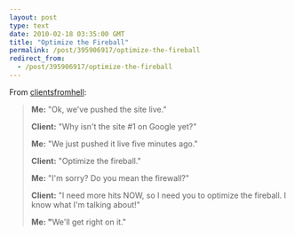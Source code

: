 ```yaml
---
layout: post
type: text
date: 2010-02-18 03:35:00 GMT
title: "Optimize the Fireball"
permalink: /post/395906917/optimize-the-fireball
redirect_from: 
  - /post/395906917/optimize-the-fireball
---
```

<p>From <a href="http://clientsfromhell.tumblr.com/post/382554112/me-ok-weve-pushed-the-site-live-client" class="tumblr_blog">clientsfromhell</a>:</p>

<blockquote><p><b>Me:</b> "Ok, we've pushed the site live."</p>
<p><b>Client:</b> "Why isn't the site #1 on Google yet?"</p>
<p><b>Me:</b> "We just pushed it live five minutes ago."</p>
<p><b>Client:</b> "Optimize the fireball."</p>
<p><b>Me:</b> "I'm sorry? Do you mean the firewall?"</p>
<p><b>Client:</b> "I need more hits NOW, so I need you to optimize the fireball. I know what I'm talking about!"</p>
<p><b>Me: "</b>We'll get right on it."</blockquote>

